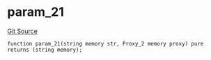 # param_21
[Git Source](https://github.com/metacontract/mc/blob/main/src/devkit/Flattened.sol)


```solidity
function param_21(string memory str, Proxy_2 memory proxy) pure returns (string memory);
```

